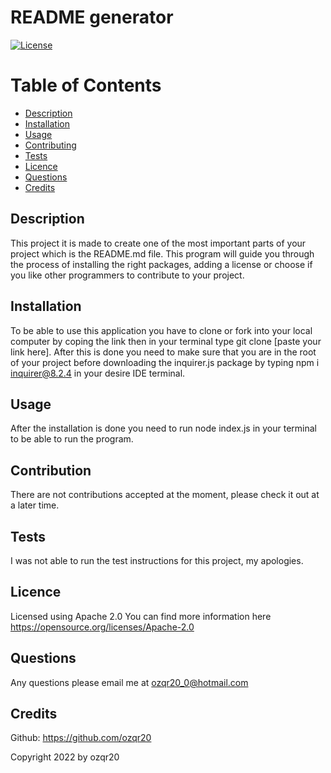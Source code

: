 # README generator
  [![License](https://img.shields.io/badge/License-Apache%202.0-blue.svg)](https://opensource.org/licenses/Apache-2.0)
  
  # Table of Contents
  * [Description](#description)
  * [Installation](#installation)
  * [Usage](#usage)
  * [Contributing](#contributing)
  * [Tests](#tests)
  * [Licence](#licence)
  * [Questions](#questions)
  * [Credits](#credits)
  
  ## Description
  This project it is made to create one of the most important parts of your project which is the README.md file. This program will guide you through the process of installing the right packages, adding a license or choose if you like other programmers to contribute to your project.

  ## Installation
  To be able to use this application you have to clone or fork into your local computer by coping the link then in your terminal type git clone [paste your link here]. After this is done you need to make sure that you are in the root of your project before downloading the inquirer.js package by typing npm i inquirer@8.2.4 in your desire IDE terminal.

  ## Usage
  After the installation is done you need to run node index.js in your terminal to be able to run the program.

  ## Contribution
  There are not contributions accepted at the moment, please check it out at a later time.
  
  ## Tests
  I was not able to run the test instructions for this project, my apologies. 

  ## Licence
  Licensed using Apache 2.0 
  You can find more information here https://opensource.org/licenses/Apache-2.0

  ## Questions
  Any questions please email me at ozqr20_0@hotmail.com

  ## Credits
  Github: https://github.com/ozqr20

  Copyright 2022 by ozqr20
